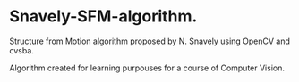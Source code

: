 # Snavely-SFM-algorithm.
Structure from Motion algorithm proposed by N. Snavely using OpenCV and cvsba.

Algorithm created for learning purpouses for a course of Computer Vision.
